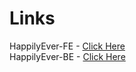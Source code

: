 # Links
HappilyEver-FE - [Click Here](https://youtu.be/F3YnKclW4g8)
<br>
HappilyEver-BE - [Click Here](https://youtu.be/iRwAPzaQKpk)
